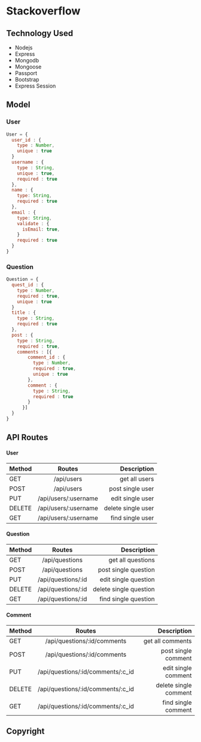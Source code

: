 # Stackoverflow


## Technology Used

- Nodejs
- Express
- Mongodb
- Mongoose
- Passport
- Bootstrap
- Express Session

## Model

### User
```js
User = {
  user_id : {
    type : Number,
    unique : true
  }
  username : {
    type : String,
    unique : true,
    required : true
  },
  name : {
    type: String,
    required : true
  },
  email : {
    type: String,
    validate : {
      isEmail: true,
    }
    required : true
  }
}
```

### Question
```js
Question = {
  quest_id : {
    type : Number,
    required : true,
    unique : true
  }
  title : {
    type : String,
    required : true
  },
  post : {
    type : String,
    required : true,
    comments : [{
        comment_id : {
          type : Number,
          required : true,
          unique : true
        },
        comment : {
          type : String,
          required : true
        }  
      }]
  }
}
```


## API Routes

#### User

| Method   |            Routes       |      Description   |
|----------|:-----------------------:|-------------------:|
| GET      |  /api/users             | get all users      |
| POST     |  /api/users             | post single user   |
| PUT      |  /api/users/:username   | edit single user   |
| DELETE   |  /api/users/:username   | delete single user |
| GET      |  /api/users/:username   | find single user   |

#### Question

| Method   |            Routes          |       Description      |
|----------|:--------------------------:|-----------------------:|
| GET      |  /api/questions            | get all questions      |
| POST     |  /api/questions            | post single question   |
| PUT      |  /api/questions/:id        | edit single question   |
| DELETE   |  /api/questions/:id        | delete single question |
| GET      |  /api/questions/:id        | find single question   |

#### Comment

| Method   |                Routes                   |       Description     |
|----------|:---------------------------------------:|----------------------:|
| GET      |  /api/questions/:id/comments            | get all comments      |
| POST     |  /api/questions/:id/comments            | post single comment   |
| PUT      |  /api/questions/:id/comments/:c_id      | edit single comment   |
| DELETE   |  /api/questions/:id/comments/:c_id      | delete single comment |
| GET      |  /api/questions/:id/comments/:c_id      | find single comment   |


## Copyright
